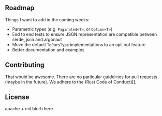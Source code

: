 ## Roadmap

Things I want to add in the coming weeks:

- Parametric types (e.g. `Paginated<T>`, or `Option<T>`)
- End to end tests to ensure JSON representation are compatible between
  serde_json and argonaut
- Move the default `ToPursType` implementations to an opt-out feature
- Better documentation and examples

## Contributing

That would be awesome. There are no particular guidelines for pull requests
(maybe in the future). We adhere to the (Rust Code of Conduct)[].

## License

apache + mit blurb here
